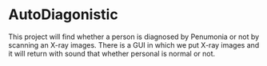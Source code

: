 # AutoDiagonistic
This project will find whether a person is diagnosed by Penumonia or not by scanning an X-ray images.
There is a GUI in which we put X-ray images and it will return with sound that whether personal is normal or not.
